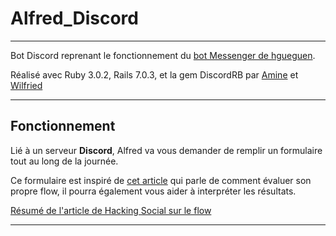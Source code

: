 # Alfred_Discord

***

Bot Discord reprenant le fonctionnement du [bot Messenger de hgueguen](https://github.com/hgueguen/alfred-messenger).

Réalisé avec Ruby 3.0.2, Rails 7.0.3, et la gem DiscordRB par [Amine](https://github.com/scosy) et [Wilfried](https://github.com/wilfriedmuffins)

***

## Fonctionnement

Lié à un serveur **Discord**, Alfred va vous demander de remplir un formulaire tout au long de la journée.

Ce formulaire est inspiré de [cet article](https://www.hacking-social.com/2018/12/03/f10-evaluer-son-propre-flow/) qui parle de comment évaluer son propre flow, il pourra également vous aider à interpréter les résultats.

[Résumé de l'article de Hacking Social sur le flow](https://www.hacking-social.com/wp-content/uploads/2017/09/r%C3%A9sum%C3%A9flow-1.jpg "Résumé Flow")

***


